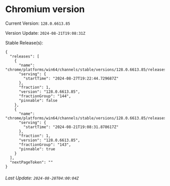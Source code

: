 # Chromium version

Current Version: `128.0.6613.85`

Version Update: `2024-08-21T19:08:31Z`

Stable Release(s):
```
{
  "releases": [
    {
      "name": "chrome/platforms/win64/channels/stable/versions/128.0.6613.85/releases/1724786564",
      "serving": {
        "startTime": "2024-08-27T19:22:44.729687Z"
      },
      "fraction": 1,
      "version": "128.0.6613.85",
      "fractionGroup": "144",
      "pinnable": false
    },
    {
      "name": "chrome/platforms/win64/channels/stable/versions/128.0.6613.85/releases/1724267311",
      "serving": {
        "startTime": "2024-08-21T19:08:31.878617Z"
      },
      "fraction": 1,
      "version": "128.0.6613.85",
      "fractionGroup": "143",
      "pinnable": true
    }
  ],
  "nextPageToken": ""
}
```

###### Last Update: `2024-08-28T04:00:04Z`
        